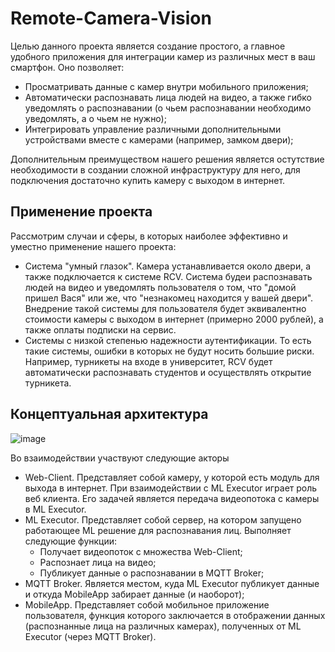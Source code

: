 # Remote-Camera-Vision

Целью данного проекта является создание простого, а главное удобного приложения для интеграции камер из различных мест в ваш смартфон. Оно позволяет:
* Просматривать данные с камер внутри мобильного приложения;
* Автоматически распознавать лица людей на видео, а также гибко уведомлять о распознавании (о чьем распознавании необходимо уведомлять, а о чьем не нужно);
* Интегрировать управление различными дополнительными устройствами вместе с камерами (например, замком двери);

Дополнительным преимуществом нашего решения является остутствие необходимости в создании сложной инфраструктуру для него, для подключения достаточно купить камеру с выходом в интернет.

## Применение проекта

Рассмотрим случаи и сферы, в которых наиболее эффективно и уместно применение нашего проекта:
* Система "умный глазок". Камера устанавливается около двери, а также подключается к системе RCV. Система будеи распознавать людей на видео и уведомлять пользователя о том, что "домой пришел Вася" или же, что "незнакомец находится у вашей двери". Внедрение такой системы для пользователя  будет эквивалентно стоимости камеры с выходом в интернет (примерно 2000 рублей), а также оплаты подписки на сервис.
* Системы с низкой степенью надежности аутентификации. То есть такие системы, ошибки в которых не будут носить большие риски. Например, турникеты на входе в университет, RCV будет автоматически распознавать студентов и осуществлять открытие турникета.

## Концептуальная архитектура

![image](https://user-images.githubusercontent.com/67962930/190469174-c26ffc86-4a3a-4b09-90b0-8eecc063284b.png)

Во взаимодействии участвуют следующие акторы
* Web-Client. Представляет собой камеру, у которой есть модуль для выхода в интернет. При взаимодействии с ML Executor играет роль веб клиента. Его задачей является передача видеопотока с камеры в ML Executor.
* ML Executor. Представляет собой сервер, на котором запущено работающее ML решение для распознавания лиц. Выполняет следующие функции:
  * Получает видеопоток с множества Web-Client;
  * Распознает лица на видео;
  * Публикует данные о распознавании в MQTT Broker;
* MQTT Broker. Является местом, куда ML Executor публикует данные и откуда MobileApp забирает данные (и наоборот);
* MobileApp. Представляет собой мобильное приложение пользователя, функция которого заключается в отображении данных (распознанные лица на различных камерах), полученных от ML Executor (через MQTT Broker).
